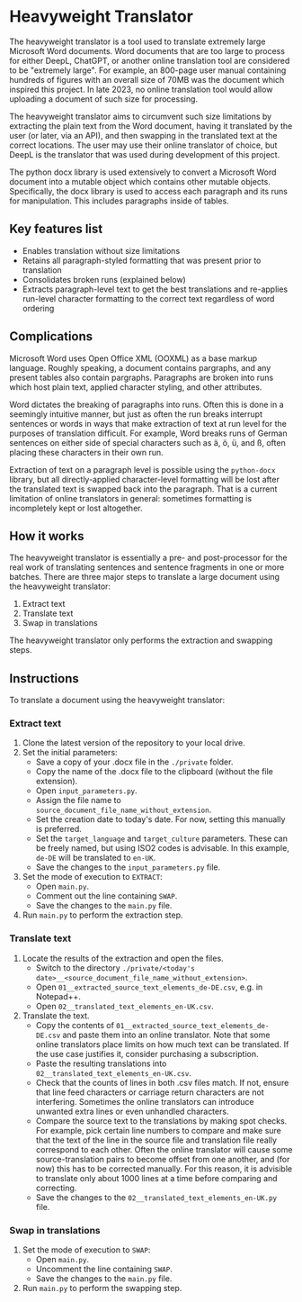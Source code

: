 # Heavyweight Translator

The heavyweight translator is a tool used to translate extremely large Microsoft Word documents. Word documents that are too large to process for either DeepL, ChatGPT, or another online translation tool are considered to be "extremely large". For example, an 800-page user manual containing hundreds of figures with an overall size of 70MB was the document which inspired this project. In late 2023, no online translation tool would allow uploading a document of such size for processing.

The heavyweight translator aims to circumvent such size limitations by extracting the plain text from the Word document, having it translated by the user (or later, via an API), and then swapping in the translated text at the correct locations. The user may use their online translator of choice, but DeepL is the translator that was used during development of this project.

The python docx library is used extensively to convert a Microsoft Word document into a mutable object which contains other mutable objects. Specifically, the docx library is used to access each paragraph and its runs for manipulation. This includes paragraphs inside of tables.


## Key features list
 - Enables translation without size limitations
 - Retains all paragraph-styled formatting that was present prior to translation
 - Consolidates broken runs (explained below)
 - Extracts paragraph-level text to get the best translations and re-applies run-level character formatting to the correct text regardless of word ordering


## Complications

Microsoft Word uses Open Office XML (OOXML) as a base markup language. Roughly speaking, a document contains pargraphs, and any present tables also contain pargraphs. Paragraphs are broken into runs which host plain text, applied character styling, and other attributes.

Word dictates the breaking of paragraphs into runs. Often this is done in a seemingly intuitive manner, but just as often the run breaks interrupt sentences or words in ways that make extraction of text at run level for the purposes of translation difficult. For example, Word breaks runs of German sentences on either side of special characters such as ä, ö, ü, and ß, often placing these characters in their own run. 

Extraction of text on a paragraph level is possible using the `python-docx` library, but all directly-applied character-level formatting will be lost after the translated text is swapped back into the paragraph. That is a current limitation of online translators in general: sometimes formatting is incompletely kept or lost altogether.

## How it works

The heavyweight translator is essentially a pre- and post-processor for the real work of translating sentences and sentence fragments in one or more batches. There are three major steps to translate a large document using the heavyweight translator:
1. Extract text
2. Translate text
3. Swap in translations

The heavyweight translator only performs the extraction and swapping steps. 

## Instructions

To translate a document using the heavyweight translator:
### Extract text
1. Clone the latest version of the repository to your local drive.
2. Set the initial parameters:
    * Save a copy of your .docx file in the `./private` folder.
    * Copy the name of the .docx file to the clipboard (without the file extension).
    * Open `input_parameters.py`.
    * Assign the file name to `source_document_file_name_without_extension`.
    * Set the creation date to today's date. For now, setting this manually is preferred.
    * Set the `target_language` and `target_culture` parameters. These can be freely named, but using ISO2 codes is advisable. In this example, `de-DE` will be translated to `en-UK`.
    * Save the changes to the `input_parameters.py` file.
3. Set the mode of execution to `EXTRACT`:
    * Open `main.py`.
    * Comment out the line containing `SWAP`.
    * Save the changes to the `main.py` file.
4. Run `main.py` to perform the extraction step.

### Translate text
1. Locate the results of the extraction and open the files.
    * Switch to the directory `./private/<today's date>__<source_document_file_name_without_extension>`.
    * Open `01__extracted_source_text_elements_de-DE.csv`, e.g. in Notepad++.
    * Open `02__translated_text_elements_en-UK.csv`.
2. Translate the text.
    * Copy the contents of `01__extracted_source_text_elements_de-DE.csv` and paste them into an online translator. Note that some online translators place limits on how much text can be translated. If the use case justifies it, consider purchasing a subscription.
    * Paste the resulting translations into `02__translated_text_elements_en-UK.csv`.
    * Check that the counts of lines in both .csv files match. If not, ensure that line feed characters or carriage return characters are not interfering. Sometimes the online translators can introduce unwanted extra lines or even unhandled characters.
    * Compare the source text to the translations by making spot checks. For example, pick certain line numbers to compare and make sure that the text of the line in the source file and translation file really correspond to each other. Often the online translator will cause some source-translation pairs to become offset from one another, and (for now) this has to be corrected manually. For this reason, it is advisible to translate only about 1000 lines at a time before comparing and correcting.
    * Save the changes to the `02__translated_text_elements_en-UK.py` file.

### Swap in translations
1. Set the mode of execution to `SWAP`:
    * Open `main.py`.
    * Uncomment the line containing `SWAP`.
    * Save the changes to the `main.py` file.
2. Run `main.py` to perform the swapping step.
